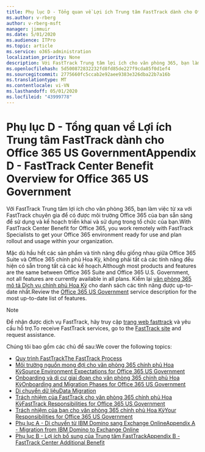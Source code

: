 ```yaml
---
title: Phụ lục D - Tổng quan về Lợi ích Trung tâm FastTrack dành cho Office 365 US Government
ms.author: v-rberg
author: v-rberg-msft
manager: jimmuir
ms.date: 5/01/2020
ms.audience: ITPro
ms.topic: article
ms.service: o365-administration
localization_priority: None
description: Với FastTrack Trung tâm lợi ích cho văn phòng 365, bạn làm việc từ xa với FastTrack chuyên gia để có được môi trường Office 365 của bạn sẵn sàng để sử dụng và kế hoạch triển khai và sử dụng trong tổ chức của bạn.
ms.openlocfilehash: 5d500872832232fd8fd85de227f9cda85f0d1ef4
ms.sourcegitcommit: 2775660fc5ccab2e92aee9383e326dba22b7a16b
ms.translationtype: MT
ms.contentlocale: vi-VN
ms.lasthandoff: 05/01/2020
ms.locfileid: "43999778"
---
```

# <a name="appendix-d---fasttrack-center-benefit-overview-for-office-365-us-government"></a><span data-ttu-id="3b61e-103">Phụ lục D - Tổng quan về Lợi ích Trung tâm FastTrack dành cho Office 365 US Government</span><span class="sxs-lookup"><span data-stu-id="3b61e-103">Appendix D - FastTrack Center Benefit Overview for Office 365 US Government</span></span>

<span data-ttu-id="3b61e-104">Với FastTrack Trung tâm lợi ích cho văn phòng 365, bạn làm việc từ xa với FastTrack chuyên gia để có được môi trường Office 365 của bạn sẵn sàng để sử dụng và kế hoạch triển khai và sử dụng trong tổ chức của bạn.</span><span class="sxs-lookup"><span data-stu-id="3b61e-104">With FastTrack Center Benefit for Office 365, you work remotely with FastTrack Specialists to get your Office 365 environment ready for use and plan rollout and usage within your organization.</span></span> 
  
<span data-ttu-id="3b61e-105">Mặc dù hầu hết các sản phẩm và tính năng đều giống nhau giữa Office 365 Suite và Office 365 chính phủ Hoa Kỳ, không phải tất cả các tính năng đều hiện có sẵn trong tất cả các kế hoạch.</span><span class="sxs-lookup"><span data-stu-id="3b61e-105">Although most products and features are the same between Office 365 Suite and Office 365 U.S. Government, not all features are currently available in all plans.</span></span> <span data-ttu-id="3b61e-106">Kiểm lại [văn phòng 365 mô tả Dịch vụ chính phủ Hoa Kỳ](https://aka.ms/aboutgovcloud) cho danh sách các tính năng được up-to-date nhất.</span><span class="sxs-lookup"><span data-stu-id="3b61e-106">Review the [Office 365 US Government](https://aka.ms/aboutgovcloud) service description for the most up-to-date list of features.</span></span>

> [!NOTE]
> <span data-ttu-id="3b61e-107">Để nhận được dịch vụ FastTrack, hãy truy cập [trang web fasttrack](https://go.microsoft.com/fwlink/?linkid=780698) và yêu cầu hỗ trợ.</span><span class="sxs-lookup"><span data-stu-id="3b61e-107">To receive FastTrack services, go to the [FastTrack site](https://go.microsoft.com/fwlink/?linkid=780698) and request assistance.</span></span>  

<span data-ttu-id="3b61e-108">Chúng tôi bao gồm các chủ đề sau:</span><span class="sxs-lookup"><span data-stu-id="3b61e-108">We cover the following topics:</span></span>
- [<span data-ttu-id="3b61e-109">Quy trình FastTrack</span><span class="sxs-lookup"><span data-stu-id="3b61e-109">The FastTrack Process</span></span>](O365-fasttrack-process.md) 
- [<span data-ttu-id="3b61e-110">Môi trường nguồn mong đợi cho văn phòng 365 chính phủ Hoa Kỳ</span><span class="sxs-lookup"><span data-stu-id="3b61e-110">Source Environment Expectations for Office 365 US Government</span></span>](US-Gov-appendix-source-environment-expectations.md)   
- [<span data-ttu-id="3b61e-111">Onboarding và di cư giai đoạn cho văn phòng 365 chính phủ Hoa Kỳ</span><span class="sxs-lookup"><span data-stu-id="3b61e-111">Onboarding and Migration Phases for Office 365 US Government</span></span>](US-Gov-appendix-onboarding-and-migration.md)
- [<span data-ttu-id="3b61e-112">Di chuyển dữ liệu</span><span class="sxs-lookup"><span data-stu-id="3b61e-112">Data Migration</span></span>](O365-data-migration.md)    
- [<span data-ttu-id="3b61e-113">Trách nhiệm của FastTrack cho văn phòng 365 chính phủ Hoa Kỳ</span><span class="sxs-lookup"><span data-stu-id="3b61e-113">FastTrack Responsibilities for Office 365 US Government</span></span>](US-Gov-appendix-fasttrack-responsibilities.md)   
- [<span data-ttu-id="3b61e-114">Trách nhiệm của bạn cho văn phòng 365 chính phủ Hoa Kỳ</span><span class="sxs-lookup"><span data-stu-id="3b61e-114">Your Responsibilities for Office 365 US Government</span></span>](US-Gov-appendix-your-responsibilities.md) 
- [<span data-ttu-id="3b61e-115">Phụ lục A - Di chuyển từ IBM Domino sang Exchange Online</span><span class="sxs-lookup"><span data-stu-id="3b61e-115">Appendix A - Migration from IBM Domino to Exchange Online</span></span>](O365-from-ibm-domino-to-exchange-online.md)   
- [<span data-ttu-id="3b61e-116">Phụ lục B - Lợi ích bổ sung của Trung tâm FastTrack</span><span class="sxs-lookup"><span data-stu-id="3b61e-116">Appendix B - FastTrack Center Additional Benefit</span></span>](O365-fasttrack-additional-benefits.md)
